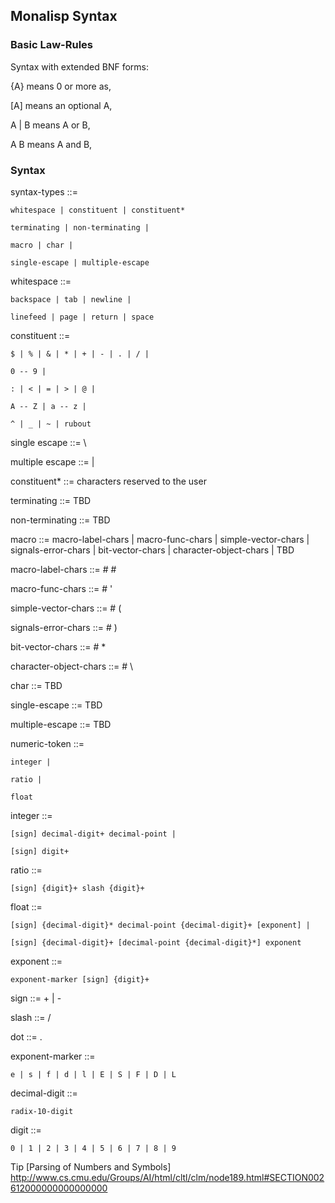 

## Monalisp Syntax

### Basic Law-Rules

Syntax with extended BNF forms:

{A} means 0 or more as,

[A] means an optional A,

A | B  means A or B,

A B means A and B,




### Syntax

syntax-types ::= 

	whitespace | constituent | constituent*
	
	terminating | non-terminating |
	 
	macro | char | 
	
	single-escape | multiple-escape
	
						
whitespace ::=

	backspace | tab | newline | 
	
	linefeed | page | return | space
	
constituent ::=

	$ | % | & | * | + | - | . | / |
	
	0 -- 9 |
	
	: | < | = | > | @ | 
	
	A -- Z | a -- z |
	
	^ | _ | ~ | rubout
	
single escape ::= \

multiple escape ::= |

constituent* ::= characters reserved to the user

terminating ::= TBD

non-terminating ::= TBD

macro ::=
	macro-label-chars | 
	macro-func-chars |
	simple-vector-chars |
	signals-error-chars |
	bit-vector-chars |
	character-object-chars |
	TBD 
	
macro-label-chars ::= # #

macro-func-chars  ::= # '

simple-vector-chars ::= # (

signals-error-chars ::= # )

bit-vector-chars ::= # *

character-object-chars ::= # \

char ::= TBD

single-escape ::= TBD

multiple-escape ::= TBD


 
numeric-token	::=
  
	integer |

	ratio |
	
	float
				          
integer	::=
  
	[sign] decimal-digit+ decimal-point |
	
	[sign] digit+
				         
ratio	::=
  
	[sign] {digit}+ slash {digit}+ 
				      
float	::=
  
	[sign] {decimal-digit}* decimal-point {decimal-digit}+ [exponent] | 
                    
    [sign] {decimal-digit}+ [decimal-point {decimal-digit}*] exponent
				       
exponent	::=
  
	exponent-marker [sign] {digit}+	      

sign	::= + | -

slash	::= /

dot		::= .

exponent-marker	::= 

	e | s | f | d | l | E | S | F | D | L

decimal-digit	::= 

	radix-10-digit
		
digit	::= 

	0 | 1 | 2 | 3 | 4 | 5 | 6 | 7 | 8 | 9 


Tip [Parsing of Numbers and Symbols] http://www.cs.cmu.edu/Groups/AI/html/cltl/clm/node189.html#SECTION002612000000000000000


		
				   
				   



	

